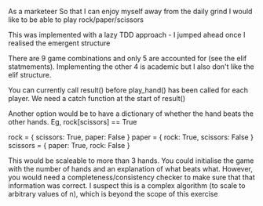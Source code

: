 As a marketeer
So that I can enjoy myself away from the daily grind
I would like to be able to play rock/paper/scissors


This was implemented with a lazy TDD approach - I jumped ahead once I realised the emergent structure

There are 9 game combinations and only 5 are accounted for (see the elif statmements). Implementing the other 4 is academic but I also don't like the elif structure. 

You can currently call result() before play_hand() has been called for each player. We need a catch function at the start of result()



Another option would be to have a dictionary of whether the hand beats the other hands. Eg, rock[scissors] == True

rock = { scissors: True, paper: False }
paper = { rock: True, scissors: False }
scissors = { paper: True, rock: False }

This would be scaleable to more than 3 hands. You could initialise the game with the number of hands and an explanation of what beats what. However, you would need a completeness/consistency checker to make sure that that information was correct. I suspect this is a complex algorithm (to scale to arbitrary values of n), which is beyond the scope of this exercise